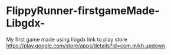 # FlippyRunner-firstgameMade-Libgdx-

My first game made using libgdx
link to play store
https://play.google.com/store/apps/details?id=com.mikh.updown
